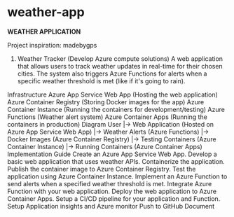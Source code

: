 # weather-app
**WEATHER APPLICATION** 

Project inspiration: madebygps

1. Weather Tracker (Develop Azure compute solutions)
A web application that allows users to track weather updates in real-time for their chosen cities. The system also triggers Azure Functions for alerts when a specific weather threshold is met (like if it's going to rain).

Infrastructure
Azure App Service Web App (Hosting the web application)
Azure Container Registry (Storing Docker images for the app)
Azure Container Instance (Running the containers for development/testing)
Azure Functions (Weather alert system)
Azure Container Apps (Running the containers in production)
Diagram
User 
|-> Web Application (Hosted on Azure App Service Web App)
   |-> Weather Alerts (Azure Functions)
      |-> Docker Images (Azure Container Registry)
         |-> Testing Containers (Azure Container Instance)
            |-> Running Containers (Azure Container Apps)
Implementation Guide
Create an Azure App Service Web App.
Develop a basic web application that uses weather APIs.
Containerize the application.
Publish the container image to Azure Container Registry.
Test the application using Azure Container Instance.
Implement an Azure Function to send alerts when a specified weather threshold is met.
Integrate Azure Function with your web application.
Deploy the web application to Azure Container Apps.
Setup a CI/CD pipeline for your application and Function.
Setup Application insights and Azure monitor
Push to GitHub
Document